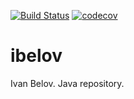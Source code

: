 [![Build Status](https://travis-ci.org/JBelov/ibelov.svg?branch=master)](https://travis-ci.org/JBelov/ibelov)
[![codecov](https://codecov.io/gh/JBelov/ibelov/branch/master/graph/badge.svg)](https://codecov.io/gh/JBelov/ibelov)

# ibelov

Ivan Belov. Java repository.

